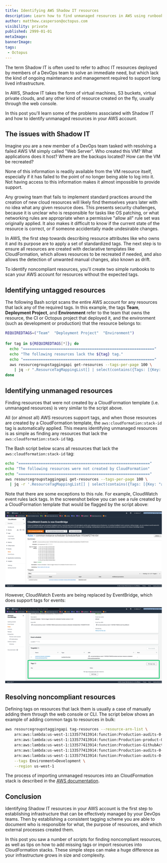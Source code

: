 ```yaml
---
title: Identifying AWS Shadow IT resources
description: Learn how to find unmanaged resources in AWS using runbooks
author: matthew.casperson@octopus.com
visibility: private
published: 2999-01-01
metaImage: 
bannerImage: 
tags:
 - Octopus
---
```


The term Shadow IT is often used to refer to adhoc IT resources deployed by members of a DevOps team to solve an immediate need, but which lack the kind of ongoing maintenance and management required to support long lived infrastructure.

In AWS, Shadow IT takes the form of virtual machines, S3 buckets, virtual private clouds, and any other kind of resource created on the fly, usually through the web console. 

In this post you'll learn some of the problems associated with Shadow IT and how to identify unmanaged resources in your AWS account.

## The issues with Shadow IT

Imagine you are a new member of a DevOps team tasked with resolving a failed AWS VM simply called "Web Server". Who created this VM? What applications does it host? Where are the backups located? How can the VM be recreated? 

None of this information is readily available from the VM resource itself, especially if it has failed to the point of no longer being able to log into it. Not having access to this information makes it almost impossible to provide support.

Any growing team that fails to implement standard practices around the creation of new cloud resources will likely find themselves years later with no idea what any given resource does. This presents security challenges, because it is unclear who is responsible for tasks like OS patching, or what networking rules are appropriate when a permissive "allow all" rule set was originally applied. It also makes it difficult to know if the current state of the resource is correct, or if someone accidentally made undesirable changes.

In AWS, the first step towards describing resource attributes like who owns it and its purpose are to apply a set of standardized tags. The next step is to ensure all resources are created with declarative templates like CloudFormation, which allows resources to be recreated if needed, and also allows the detection of unwanted manual changes, also known as drift.

To identify noncompliant resources, you'll create two simple runbooks to scan your AWS account for resources without the expected tags.

## Identifying untagged resources

The following Bash script scans the entire AWS account for any resources that lack any of the required tags. In this example, the tags **Team**, **Deployment Project**, and **Environment** refer to the team that owns the resource, the CI or Octopus project that deployed it, and the environment (such as development or production) that the resource belongs to:

```bash
REQUIREDTAGS=("Team"  "Deployment Project"  "Environment")

for tag in ${REQUIREDTAGS[*]}; do
  echo "==========================================================="
  echo "The following resources lack the ${tag} tag."
  echo "==========================================================="
  aws resourcegroupstaggingapi get-resources --tags-per-page 100 \
    | jq -r ".ResourceTagMappingList[] | select(contains({Tags: [{Key: \"${tag}\"} ]}) | not) | .ResourceARN"
done
```

## Identifying unmanaged resources

Finding resources that were not created by a CloudFormation template (i.e. unmanaged resources) is very similar to the script above.

All (or almost all) AWS resources support tags, and when those resources are created by a CloudFormation template, the `aws:cloudformation:stack-id` tag is automatically applied. This means identifying unmanaged resources is as simple as finding any resources that lack the `aws:cloudformation:stack-id` tag.

The Bash script below scans all resources that lack the `aws:cloudformation:stack-id` tag:

```bash
echo "==========================================================="
echo "The following resources were not created by CloudFormation"
echo "==========================================================="
aws resourcegroupstaggingapi get-resources --tags-per-page 100 \
  | jq -r '.ResourceTagMappingList[] | select(contains({Tags: [{Key: "aws:cloudformation:stack-id"} ]}) | not) | .ResourceARN'
```

Note that there are some exceptions to this rule. For example, CloudWatch event rules lack tags. In the screenshot below you can see a rule created by a CloudFormation template that would be flagged by the script above:

![Cloudwatch event rule](cloudwatch-event-rule.png "width=500")

However, CloudWatch Events are being replaced by EventBridge, which does support tags for events:

![EventBridge tags](eventbridge-tags.png "width=500")

## Resolving noncompliant resources

Defining tags on resources that lack them is usually a case of manually adding them through the web console or CLI. The script below shows an example of adding common tags to resources in bulk:

```bash
aws resourcegroupstaggingapi tag-resources --resource-arn-list \
    arn:aws:lambda:us-west-1:133577413914:function:Production-audits-0-SQS \
    arn:aws:lambda:us-west-1:133577413914:function:Production-product-0-InitDB \
    arn:aws:lambda:us-west-1:133577413914:function:Production-GithubActionWorkflowBuilderGithubOAuthCodeProxy \
    arn:aws:lambda:us-west-1:133577413914:function:Production-audits-0-Web \
    arn:aws:lambda:us-west-1:133577413914:function:Production-audits-0-InitDB \
    --tags Environment=Development \
    --region us-west-1
```

The process of importing unmanaged resources into an CloudFormation stack is described in the [AWS documentation](https://docs.aws.amazon.com/AWSCloudFormation/latest/UserGuide/resource-import-existing-stack.html).

## Conclusion

Identifying Shadow IT resources in your AWS account is the first step to establishing infrastructure that can be effectively managed by your DevOps teams. Then by establishing a consistent tagging scheme you are able to document who is responsible for what, the purpose of resources, and which external processes created them.

In this post you saw a number of scripts for finding noncompliant resources, as well as tips on how to add missing tags or import resources into CloudFormation stacks. These simple steps can make a huge difference as your infrastructure grows in size and complexity.